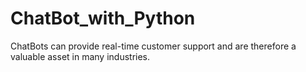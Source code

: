 # ChatBot_with_Python
ChatBots can provide real-time customer support and are therefore a valuable asset in many industries.

